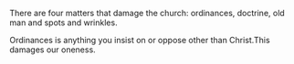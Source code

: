 There are four matters that damage the church: ordinances, doctrine, old man and spots and wrinkles.

Ordinances is anything you insist on or oppose other than Christ.This damages our oneness.
